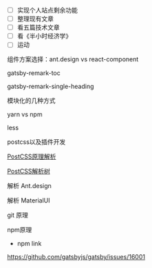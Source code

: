 - [ ] 实现个人站点剩余功能
- [ ] 整理现有文章
- [ ] 看五篇技术文章
- [ ] 看《半小时经济学》
- [ ] 运动

组件方案选择：ant.design vs react-component

gatsby-remark-toc

gatsby-remark-single-heading



模块化的几种方式

yarn vs npm

less



postcss以及插件开发

[PostCSS原理解析](https://zhuanlan.zhihu.com/p/109495688)

[PostCSS解析树](https://astexplorer.net/#/gist/244e2fb4da940df52bf0f4b94277db44/e79aff44611020b22cfd9708f3a99ce09b7d67a8)



解析 Ant.design

解析 MaterialUI

git 原理



npm原理

- npm link





https://github.com/gatsbyjs/gatsby/issues/16001